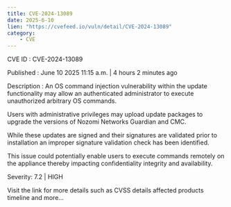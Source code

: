 ```yaml
---
title: CVE-2024-13089
date: 2025-6-10
lien: "https://cvefeed.io/vuln/detail/CVE-2024-13089"
category:
    - CVE
---
```


CVE ID : CVE-2024-13089

Published :  June 10
2025
11:15 a.m. | 4 hours
2 minutes ago

Description : An OS command injection vulnerability within the update functionality may allow an authenticated administrator to execute unauthorized arbitrary OS commands.



Users with administrative privileges may upload update packages to upgrade the versions of Nozomi Networks Guardian and CMC.

While these updates are signed and their signatures are validated prior to installation
an improper signature validation check has been identified.

This issue could potentially enable users to execute commands remotely on the appliance
thereby impacting confidentiality
integrity
and availability.

Severity: 7.2 | HIGH

Visit the link for more details
such as CVSS details
affected products
timeline
and more...
